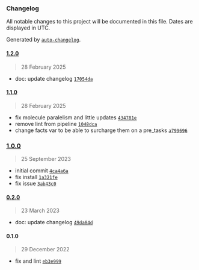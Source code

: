 ### Changelog

All notable changes to this project will be documented in this file. Dates are displayed in UTC.

Generated by [`auto-changelog`](https://github.com/CookPete/auto-changelog).

#### [1.2.0](https://github.com/lotusnoir/ansible-apps_consul_agent_windows/compare/1.1.0...1.2.0)

> 28 February 2025

- doc: update changelog [`17054da`](https://github.com/lotusnoir/ansible-apps_consul_agent_windows/commit/17054da26e49944cb8902fecc8db7071520a9f2d)

#### [1.1.0](https://github.com/lotusnoir/ansible-apps_consul_agent_windows/compare/1.0.0...1.1.0)

> 28 February 2025

- fix molecule paralelism and little updates [`434781e`](https://github.com/lotusnoir/ansible-apps_consul_agent_windows/commit/434781e6d78fcf1d8ad6ac1d20a2b859fc34f20d)
- remove lint from pipeline [`1048dca`](https://github.com/lotusnoir/ansible-apps_consul_agent_windows/commit/1048dca890861ad194cedbc2dd2400e7a4401a63)
- change facts var to be able to surcharge them on a pre_tasks [`a799696`](https://github.com/lotusnoir/ansible-apps_consul_agent_windows/commit/a7996968a447a75adfb630e953d924b828919150)

### [1.0.0](https://github.com/lotusnoir/ansible-apps_consul_agent_windows/compare/0.2.0...1.0.0)

> 25 September 2023

- initial commit [`4ca4a6a`](https://github.com/lotusnoir/ansible-apps_consul_agent_windows/commit/4ca4a6a71dd8f46365cbc53acbe3bea5048cacc7)
- fix install [`1a321fe`](https://github.com/lotusnoir/ansible-apps_consul_agent_windows/commit/1a321fe7ef50863965d400650a11e5894b5a5bf9)
- fix issue [`3ab43c0`](https://github.com/lotusnoir/ansible-apps_consul_agent_windows/commit/3ab43c07b3aea97c1d75c85179c01d3faf6ef58c)

#### [0.2.0](https://github.com/lotusnoir/ansible-apps_consul_agent_windows/compare/0.1.0...0.2.0)

> 23 March 2023

- doc: update changelog [`49da84d`](https://github.com/lotusnoir/ansible-apps_consul_agent_windows/commit/49da84da865ea155261a782049f74b8e7ea58636)

#### 0.1.0

> 29 December 2022

- fix and lint [`eb3e999`](https://github.com/lotusnoir/ansible-apps_consul_agent_windows/commit/eb3e9994c0fb6cf97d2cdaf4509b915c3069cf49)
